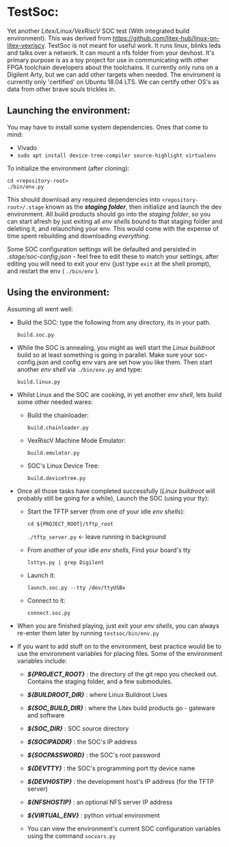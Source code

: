 # TestSoc:
  Yet another *Litex/Linux/VexRiscV* SOC test (With integrated build environment). This was derived from https://github.com/litex-hub/linux-on-litex-vexriscv. TestSoc is not meant for useful work. It runs linux, blinks leds and talks over a network. It can mount a nfs folder from your devhost. It's primary purpose is as a toy project for use in communicating with other FPGA toolchain developers about the toolchains. It currently only runs on a Digilent Arty, but we can add other targets when needed. The enviroment is currently only 'certified' on Ubuntu 18.04 LTS. We can certify other OS's as data from other brave souls trickles in.

## Launching the environment:

You may have to install some system dependencies. Ones that come to mind:
* Vivado
* ```sudo apt install device-tree-compiler source-highlight virtualenv```


To initialize the environment (after cloning):
 ```
cd <repository-root>
./bin/env.py
```

This should download any required dependencies into ```<repository-root>/.stage``` known as the ***staging folder***, then initialize and launch the dev environment. All build products should go into the *staging folder*, so you can start afresh by just exiting all *env shells* bound to that staging folder and deleting it, and relaunching your env. This would come with the expense of time spent rebuilding and downloading *everything*.

Some SOC configuration settings will be defaulted and persisted in *.stage/soc-config.json* - feel free to edit these to match your settings, after editing you will need to exit your env (just type ```exit``` at the shell prompt), and restart the env ( ```./bin/env``` ).


## Using the environment:

Assuming all went well:

* Build the SOC: type the following from any directory, its in your path.

  ```build.soc.py```


* While the SOC is annealing, you might as well start the *Linux buildroot* build so at least something is going in parallel. Make sure your soc-config.json and config env vars are set how you like them. Then start another *env shell* via ```./bin/env.py``` and type:

  ```build.linux.py```


* Whilst Linux and the SOC are cooking, in yet another *env shell*, lets build some other needed wares:

  * Build the chainloader:

    ```build.chainloader.py```

  * VexRiscV Machine Mode Emulator:

    ```build.emulator.py```

  * SOC's Linux Device Tree:

    ```build.devicetree.py```


* Once all those tasks have completed successfully (*Linux buildroot* will probably still be going for a while), Launch the SOC (using your tty):

  * Start the TFTP server (from one of your idle *env shells*):

    ```cd ${PROJECT_ROOT}/tftp_root```

    ```./tftp_server.py``` <- leave running in background

  * From another of your idle *env shells*, Find your board's tty

    ```lsttys.py | grep Digilent```

  * Launch it:

    ```launch.soc.py --tty /dev/ttyUSBx```

  * Connect to it:

     ```connect.soc.py```


* When you are finished playing, just exit your *env shells*, you can always re-enter them later by running ```testsoc/bin/env.py```

* If you want to add stuff on to the environment, best practice would be to use the environment variables for placing files. Some of the environment variables include:
  * ***${PROJECT_ROOT}*** : the directory of the git repo you checked out. Contains the staging folder, and a few submodules.
  * ***${BUILDROOT_DIR}*** : where Linux Buildroot Lives
  * ***${SOC_BUILD_DIR}*** : where the Litex build products go - gateware and software
  * ***${SOC_DIR}*** : SOC source directory
  * ***${SOCIPADDR}*** : the SOC's IP address
  * ***${SOCPASSWORD}*** : the SOC's root password
  * ***${DEVTTY}*** : the SOC's programming port tty device name
  * ***${DEVHOSTIP}*** : the development host's IP address (for the TFTP server)
  * ***${NFSHOSTIP}*** : an optional NFS server IP address
  * ***${VIRTUAL_ENV}*** : python virtual environment

  * You can view the environment's current SOC configuration variables using the command ```socvars.py```
